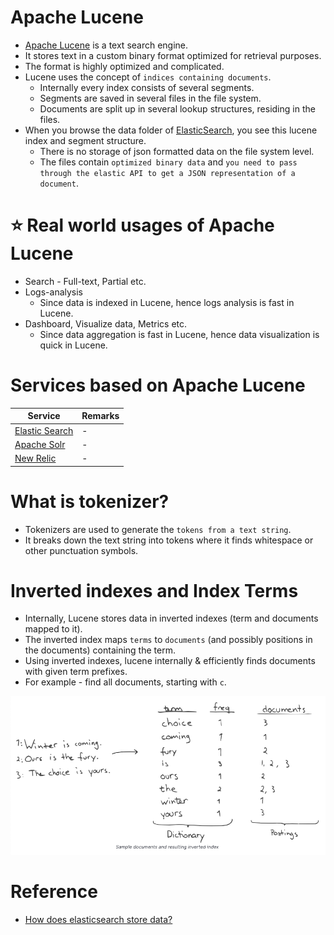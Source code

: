 
# Apache Lucene
- [Apache Lucene](https://lucene.apache.org/core/) is a text search engine. 
- It stores text in a custom binary format optimized for retrieval purposes. 
- The format is highly optimized and complicated.
- Lucene uses the concept of `indices containing documents`.
    - Internally every index consists of several segments.
    - Segments are saved in several files in the file system.
    - Documents are split up in several lookup structures, residing in the files.
- When you browse the data folder of [ElasticSearch](ElasticSearch/Readme.md), you see this lucene index and segment structure.
    - There is no storage of json formatted data on the file system level.
    - The files contain `optimized binary data` and `you need to pass through the elastic API to get a JSON representation of a document`.

# :star: Real world usages of Apache Lucene
- Search - Full-text, Partial etc.
- Logs-analysis
  - Since data is indexed in Lucene, hence logs analysis is fast in Lucene.
- Dashboard, Visualize data, Metrics etc.
  - Since data aggregation is fast in Lucene, hence data visualization is quick in Lucene.

# Services based on Apache Lucene

| Service                                          | Remarks |
|--------------------------------------------------|---------|
| [Elastic Search](ElasticSearch/Readme.md)        | -       |
| [Apache Solr](ApacheSolr.md)                     | -       |
| [New Relic](../../7_MonitoringTools/NewRelic.md) | -       |

# What is tokenizer?
- Tokenizers are used to generate the `tokens from a text string`.
- It breaks down the text string into tokens where it finds whitespace or other punctuation symbols.

# Inverted indexes and Index Terms
- Internally, Lucene stores data in inverted indexes (term and documents mapped to it).
- The inverted index maps `terms` to `documents` (and possibly positions in the documents) containing the term.
- Using inverted indexes, lucene internally & efficiently finds documents with given term prefixes.
- For example - find all documents, starting with `c`.

![img.png](assets/inverted_indexes.png)

# Reference
- [How does elasticsearch store data?](https://stackoverflow.com/questions/57328151/how-does-elasticsearch-store-data)